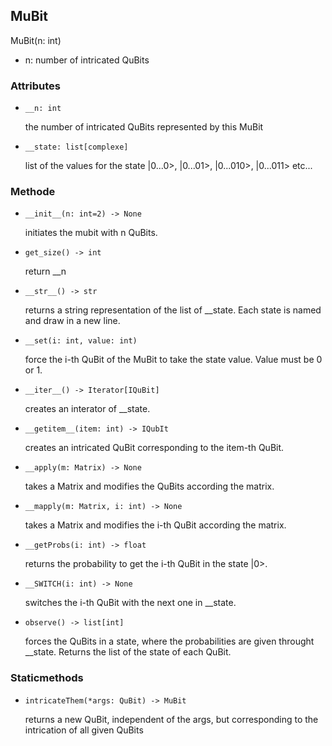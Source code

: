 ## MuBit

MuBit(n: int)

- n: number of intricated QuBits

### Attributes

- ```__n: int```

  the number of intricated QuBits represented by this MuBit

- ```__state: list[complexe]```

  list of the values for the state |0...0>, |0...01>, |0...010>, |0...011> etc...

### Methode

- ```__init__(n: int=2) -> None```

  initiates the mubit with n QuBits.

- ```get_size() -> int```

  return __n

- ```__str__() -> str```

  returns a string representation of the list of __state. Each state is named and draw in a new line.

- ```__set(i: int, value: int)```

  force the i-th QuBit of the MuBit to take the state value. Value must be 0 or 1.

- ```__iter__() -> Iterator[IQuBit]```

  creates an interator of __state.

- ```__getitem__(item: int) -> IQubIt```

  creates an intricated QuBit corresponding to the item-th QuBit.

- ```__apply(m: Matrix) -> None```

  takes a Matrix and modifies the QuBits according the matrix.

- ```__mapply(m: Matrix, i: int) -> None```

  takes a Matrix and modifies the i-th QuBit according the matrix.

- ```__getProbs(i: int) -> float```

  returns the probability to get the i-th QuBit in the state |0>.

- ```__SWITCH(i: int) -> None```

  switches the i-th QuBit with the next one in __state.

- ```observe() -> list[int]```

  forces the QuBits in a state, where the probabilities are given throught __state. Returns the list of the state of each QuBit.

### Staticmethods

- ```intricateThem(*args: QuBit) -> MuBit```

  returns a new QuBit, independent of the args, but corresponding to the intrication of all given QuBits 